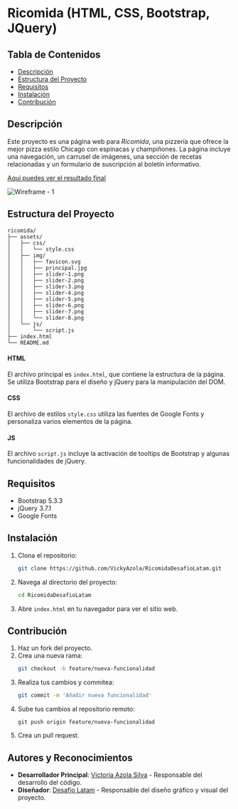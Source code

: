 # Ricomida (HTML, CSS, Bootstrap, JQuery)

## Tabla de Contenidos

- [Descripción](#descripción)
- [Estructura del Proyecto](#estructura-del-proyecto)
- [Requisitos](#requisitos)
- [Instalación](#instalación)
- [Contribución](#contribución)

## Descripción

Este proyecto es una página web para *Ricomida*, una pizzería que ofrece la mejor pizza estilo Chicago con espinacas y champiñones. La página incluye una navegación, un carrusel de imágenes, una sección de recetas relacionadas y un formulario de suscripción al boletín informativo.

[Aqui puedes ver el resultado final](https://vickyazola.github.io/RicomidaDesafioLatam/)

![Wireframe - 1](https://github.com/VickyAzola/RicomidaDesafioLatam/assets/116470398/803066a7-403a-4684-a082-b8ca03050683)


## Estructura del Proyecto

```plaintext
ricomida/
├── assets/
│   ├── css/
│   │   └── style.css
│   ├── img/
│   │   ├── favicon.svg
│   │   ├── principal.jpg
│   │   ├── slider-1.png
│   │   ├── slider-2.png
│   │   ├── slider-3.png
│   │   ├── slider-4.png
│   │   ├── slider-5.png
│   │   ├── slider-6.png
│   │   ├── slider-7.png
│   │   └── slider-8.png
│   └── js/
│       └── script.js
├── index.html
└── README.md
```
#### HTML

El archivo principal es `index.html`, que contiene la estructura de la página. Se utiliza Bootstrap para el diseño y jQuery para la manipulación del DOM.

#### CSS

El archivo de estilos `style.css` utiliza las fuentes de Google Fonts y personaliza varios elementos de la página.

#### JS

El archivo `script.js` incluye la activación de tooltips de Bootstrap y algunas funcionalidades de jQuery.

## Requisitos

- Bootstrap 5.3.3
- jQuery 3.7.1
- Google Fonts

## Instalación

1. Clona el repositorio:
    ```bash
    git clone https://github.com/VickyAzola/RicomidaDesafioLatam.git
    ```
2. Navega al directorio del proyecto:
    ```bash
    cd RicomidaDesafioLatam
    ```
3. Abre `index.html` en tu navegador para ver el sitio web.

## Contribución

1. Haz un fork del proyecto.
2. Crea una nueva rama:
   ```bash
   git checkout -b feature/nueva-funcionalidad
   ```
3. Realiza tus cambios y commitea:
   ```bash
   git commit -m 'Añadir nueva funcionalidad'
   ```
4. Sube tus cambios al repositorio remoto:
   ```
   git push origin feature/nueva-funcionalidad
   ```
5. Crea un pull request.

## Autores y Reconocimientos

- **Desarrollador Principal**: [Victoria Azola Silva](https://github.com/VickyAzola) - Responsable del desarrollo del código.
- **Diseñador**: [Desafío Latam](https://desafiolatam.com/admision/?utm_term=desafio%20latam&utm_campaign=Brand&utm_source=adwords&utm_medium=ppc&hsa_acc=1239562006&hsa_cam=16998643182&hsa_grp=136655824715&hsa_ad=596057942540&hsa_src=g&hsa_tgt=kwd-340546658839&hsa_kw=desafio%20latam&hsa_mt=b&hsa_net=adwords&hsa_ver=3&gad_source=1&gclid=CjwKCAjwvvmzBhA2EiwAtHVrbzEJGJPqUuTuFDuNIFtSh4eKqGXcLXmCO9u12vwlU553fGXV93Q5zxoCGmEQAvD_BwE) - Responsable del diseño gráfico y visual del proyecto.
